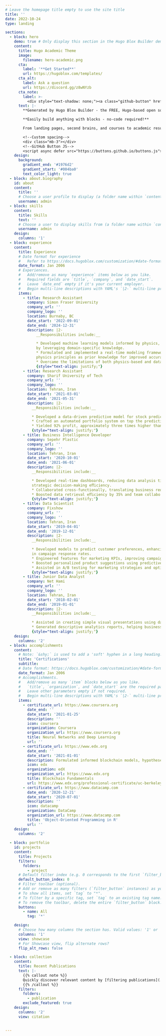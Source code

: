 ```yaml
---
# Leave the homepage title empty to use the site title
title: ''
date: 2022-10-24
type: landing

sections:
  - block: hero
    demo: true # Only display this section in the Hugo Blox Builder demo site
    content:
      title: Hugo Academic Theme
      image:
        filename: hero-academic.png
      cta:
        label: '**Get Started**'
        url: https://hugoblox.com/templates/
      cta_alt:
        label: Ask a question
        url: https://discord.gg/z8wNYzb
      cta_note:
        label: >-
          <div style="text-shadow: none;"><a class="github-button" href="https://github.com/HugoBlox/hugo-blox-builder" data-icon="octicon-star" data-size="large" data-show-count="true" aria-label="Star">Star Hugo Blox Builder</a></div><div style="text-shadow: none;"><a class="github-button" href="https://github.com/HugoBlox/theme-academic-cv" data-icon="octicon-star" data-size="large" data-show-count="true" aria-label="Star">Star the Academic template</a></div>
      text: |-
        **Generated by Hugo Blox Builder - the FREE, Hugo-based open source website builder trusted by 500,000+ sites.**

        **Easily build anything with blocks - no-code required!**

        From landing pages, second brains, and courses to academic resumés, conferences, and tech blogs.

        <!--Custom spacing-->
        <div class="mb-3"></div>
        <!--GitHub Button JS-->
        <script async defer src="https://buttons.github.io/buttons.js"></script>
    design:
      background:
        gradient_end: '#1976d2'
        gradient_start: '#004ba0'
        text_color_light: true
  - block: about.biography
    id: about
    content:
      title: ''
      # Choose a user profile to display (a folder name within `content/authors/`)
      username: admin
  - block: skills
    content:
      title: Skills
      text: ''
      # Choose a user to display skills from (a folder name within `content/authors/`)
      username: admin
    design:
      columns: '1'
  - block: experience
    content:
      title: Experience
      # Date format for experience
      #   Refer to https://docs.hugoblox.com/customization/#date-format
      date_format: Jan 2006
      # Experiences.
      #   Add/remove as many `experience` items below as you like.
      #   Required fields are `title`, `company`, and `date_start`.
      #   Leave `date_end` empty if it's your current employer.
      #   Begin multi-line descriptions with YAML's `|2-` multi-line prefix.
      items:
        - title: Research Assistant
          company: Simon Fraser University
          company_url: ''
          company_logo: ''
          location: Burnaby, BC
          date_start: '2022-09-01'
          date_end: '2024-12-31'
          description: |2-
              __Responsibilities include:__

              * Developed machine learning models informed by physics, reducing the dependency on extensive data
              by leveraging domain-specific knowledge.
              * Formulated and implemented a real-time modeling framework utilizing neural networks, integrating
              physics principles as prior knowledge for improved accuracy in additive manufacturing.
              * Overcame the limitations of both physics-based and data-driven models, achieving validation errors of less than 3%.
              {style="text-align: justify;"}
        - title: Research Assistant
          company: Sharif University of Tech
          company_url: ''
          company_logo: ''
          location: Tehran, Iran
          date_start: '2021-03-01'
          date_end: '2021-05-31'
          description: |2-
            __Responsibilities include:__

            * Developed a data-driven predictive model for stock prediction within the NYSE communication sector.
            * Crafted an automated portfolio system on top the predictive model for strategic trades.
            * Yielded 92% profit, approximately three times higher than the sector’s average return (31%).
            {style="text-align: justify;"}
        - title: Business Intelligence Developer
          company: Sepehr Plastic
          company_url: ''
          company_logo: ''
          location: Tehran, Iran
          date_start: '2020-10-01'
          date_end: '2021-06-01'
          description: |2-
            __Responsibilities include:__

            * Developed real-time dashboards, reducing data analysis time by 80%, leading to enhancement in
            strategic decision-making eﬀiciency.
            * Collaborated cross-functionally, translating business requirements into effective BI solutions.
            * Boosted data retrieval eﬀiciency by 35% and team collaboration by 15% with integrated models.
            {style="text-align: justify;"}
        - title: Data Scientist
          company: Fixshow
          company_url: ''
          company_logo: ''
          location: Tehran, Iran
          date_start: '2019-04-01'
          date_end: '2019-12-01'
          description: |2-
            __Responsibilities include:__

            * Developed models to predict customer preferences, enhancing targeted marketing, with a 25% increase
            in campaign response rates.
            * Engineered features for marketing KPIs, improving campaign planning effectiveness by 12%.
            * Boosted personalized product suggestions using predictive analytics, increasing customer engagement.
            * Assisted in A/B testing for marketing strategies and optimizing customer engagement.   
            {style="text-align: justify;"}
        - title: Junior Data Analyst 
          company: Net Hami
          company_url: ''
          company_logo: ''
          location: Tehran, Iran
          date_start: '2018-02-01'
          date_end: '2019-01-01'
          description: |2-
            __Responsibilities include:__

            * Assisted in creating simple visual presentations using data visualizations for small business clients.
            * Generated descriptive analytics reports, helping businesses understand key performance indicators.
            {style="text-align: justify;"}                                
    design:
      columns: '2'
  - block: accomplishments
    content:
      # Note: `&shy;` is used to add a 'soft' hyphen in a long heading.
      title: 'Certifications'
      subtitle:
      # Date format: https://docs.hugoblox.com/customization/#date-format
      date_format: Jan 2006
      # Accomplishments.
      #   Add/remove as many `item` blocks below as you like.
      #   `title`, `organization`, and `date_start` are the required parameters.
      #   Leave other parameters empty if not required.
      #   Begin multi-line descriptions with YAML's `|2-` multi-line prefix.
      items:
        - certificate_url: https://www.coursera.org
          date_end: ''
          date_start: '2021-01-25'
          description: ''
          icon: coursera
          organization: Coursera
          organization_url: https://www.coursera.org
          title: Neural Networks and Deep Learning
          url: ''
        - certificate_url: https://www.edx.org
          date_end: ''
          date_start: '2021-01-01'
          description: Formulated informed blockchain models, hypotheses, and use cases.
          icon: edx
          organization: edX
          organization_url: https://www.edx.org
          title: Blockchain Fundamentals
          url: https://www.edx.org/professional-certificate/uc-berkeleyx-blockchain-fundamentals
        - certificate_url: https://www.datacamp.com
          date_end: '2020-12-21'
          date_start: '2020-07-01'
          description: ''
          icon: datacamp
          organization: DataCamp
          organization_url: https://www.datacamp.com
          title: 'Object-Oriented Programming in R'
          url: ''
    design:
      columns: '2'
  
  - block: portfolio
    id: projects
    content:
      title: Projects
      filters:
        folders:
          - project
      # Default filter index (e.g. 0 corresponds to the first `filter_button` instance below).
      default_button_index: 0
      # Filter toolbar (optional).
      # Add or remove as many filters (`filter_button` instances) as you like.
      # To show all items, set `tag` to "*".
      # To filter by a specific tag, set `tag` to an existing tag name.
      # To remove the toolbar, delete the entire `filter_button` block.
      buttons:
        - name: All
          tag: '*'

    design:
      # Choose how many columns the section has. Valid values: '1' or '2'.
      columns: '1'
      view: showcase
      # For Showcase view, flip alternate rows?
      flip_alt_rows: false

  - block: collection
    content:
      title: Recent Publications
      text: |-
        {{% callout note %}}
        Quickly discover relevant content by [filtering publications](./publication/).
        {{% /callout %}}
      filters:
        folders:
          - publication
        exclude_featured: true
    design:
      columns: '2'
      view: citation
 
 
---
```

